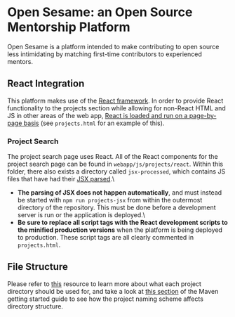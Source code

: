 # Open Sesame: an Open Source Mentorship Platform
Open Sesame is a platform intended to make contributing to open source less intimidating by matching first-time contributors to experienced mentors.

## React Integration
This platform makes use of the [React framework](https://reactjs.org/). In order to provide React functionality to the projects section while allowing for non-React HTML and JS
in other areas of the web app, [React is loaded and run on a page-by-page basis](https://reactjs.org/docs/add-react-to-a-website.html) (see `projects.html` for an example of this).
### Project Search
The project search page uses React. All of the React components for the project search page can be found in `webapp/js/projects/react`. Within this folder, there also exists a directory called `jsx-processed`, which
contains JS files that have had their [JSX parsed](https://reactjs.org/docs/add-react-to-a-website.html#add-jsx-to-a-project).\
* **The parsing of JSX does not happen automatically**, and must instead be started with `npm run projects-jsx` from within the outermost directory of the repository. This must be done before a development server is run or the application is deployed.\
* **Be sure to replace all script tags with the React development scripts to the minified production versions** when the platform is being deployed to production.
These script tags are all clearly commented in `projects.html`.

## File Structure
Please refer to [this](https://maven.apache.org/guides/introduction/introduction-to-the-standard-directory-layout.html) resource to learn more about what each project directory should be used for, and take a look at [this section](https://maven.apache.org/guides/getting-started/#how-do-i-make-my-first-maven-project) of the Maven getting started guide to see how the project naming scheme affects directory structure.
